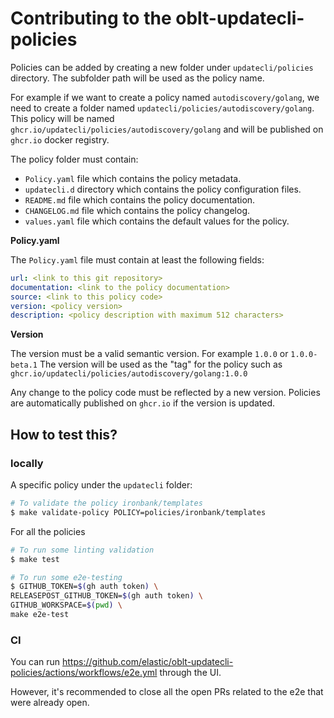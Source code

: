 # Contributing to the oblt-updatecli-policies

Policies can be added by creating a new folder under `updatecli/policies` directory.
The subfolder path will be used as the policy name.

For example if we want to create a policy named `autodiscovery/golang`, we need to create a folder named `updatecli/policies/autodiscovery/golang`.
This policy will be named `ghcr.io/updatecli/policies/autodiscovery/golang` and will be published on `ghcr.io` docker registry.

The policy folder must contain:

* `Policy.yaml` file which contains the policy metadata.
* `updatecli.d` directory which contains the policy configuration files.
* `README.md` file which contains the policy documentation.
* `CHANGELOG.md` file which contains the policy changelog.
* `values.yaml` file which contains the default values for the policy.

**Policy.yaml**

The `Policy.yaml` file must contain at least the following fields:

```yaml
url: <link to this git repository>
documentation: <link to the policy documentation>
source: <link to this policy code>
version: <policy version>
description: <policy description with maximum 512 characters>
```

**Version**

The version must be a valid semantic version. For example `1.0.0` or `1.0.0-beta.1`
The version will be used as the "tag" for the policy such as `ghcr.io/updatecli/policies/autodiscovery/golang:1.0.0`

Any change to the policy code must be reflected by a new version. Policies are automatically published on `ghcr.io` if the version is updated.

## How to test this?

### locally

A specific policy under the `updatecli` folder:

```bash
# To validate the policy ironbank/templates
$ make validate-policy POLICY=policies/ironbank/templates
```

For all the policies

```bash
# To run some linting validation
$ make test

# To run some e2e-testing
$ GITHUB_TOKEN=$(gh auth token) \
RELEASEPOST_GITHUB_TOKEN=$(gh auth token) \
GITHUB_WORKSPACE=$(pwd) \
make e2e-test
```

### CI

You can run https://github.com/elastic/oblt-updatecli-policies/actions/workflows/e2e.yml through the
UI.

However, it's recommended to close all the open PRs related to the e2e that were already open.
